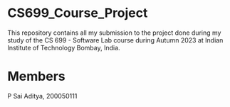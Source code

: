 # CS699_Course_Project
This repository contains all my submission to the project done during my study of the CS 699 - Software Lab course during Autumn 2023 at Indian Institute of Technology Bombay, India.

# Members
P Sai Aditya, 200050111
